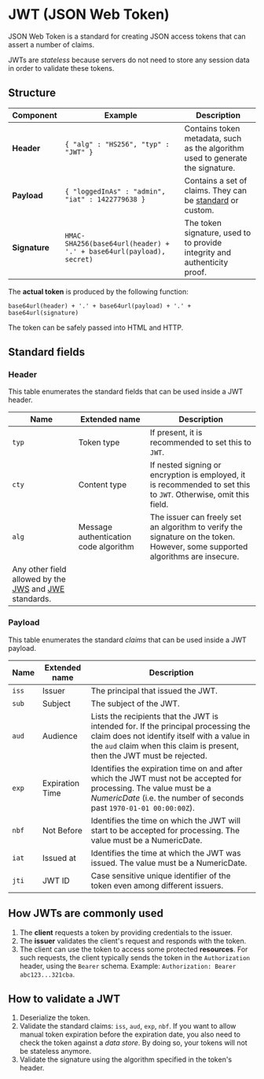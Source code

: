# JWT (JSON Web Token)

JSON Web Token is a standard for creating JSON access tokens that can assert a number of claims.

JWTs are *stateless* because servers do not need to store any session data in order to validate these tokens.

## Structure

|Component|Example|Description|
|-|-|-|
|**Header**|`{ "alg" : "HS256", "typ" : "JWT" }`| Contains token metadata, such as the algorithm used to generate the signature. |
|**Payload**|`{ "loggedInAs" : "admin", "iat" : 1422779638 }`| Contains a set of claims. They can be [standard](#standard-fields) or custom. |
|**Signature**|`HMAC-SHA256(base64url(header) + '.' + base64url(payload), secret)`| The token signature, used to to provide integrity and authenticity proof. |

The **actual token** is produced by the following function:

`base64url(header) + '.' + base64url(payload) + '.' + base64url(signature)`

The token can be safely passed into HTML and HTTP.

## Standard fields

### Header

This table enumerates the standard fields that can be used inside a JWT header.

|Name|Extended name|Description|
|-|-|-|
|`typ`|	Token type|	If present, it is recommended to set this to `JWT`. |
|`cty`|	Content type|	If nested signing or encryption is employed, it is recommended to set this to `JWT`. Otherwise, omit this field. |
|`alg`|	Message authentication code algorithm| The issuer can freely set an algorithm to verify the signature on the token. However, some supported algorithms are insecure. |
|Any other field allowed by the [JWS](https://tools.ietf.org/html/draft-ietf-jose-json-web-signature-41) and [JWE](https://tools.ietf.org/html/draft-ietf-jose-json-web-encryption-40) standards.|

### Payload

This table enumerates the standard *claims* that can be used inside a JWT payload.

|Name|Extended name|Description|
|-|-|-|
|`iss`|Issuer| The principal that issued the JWT. |
|`sub`|	Subject|	The subject of the JWT.|
|`aud`|	Audience|	Lists the recipients that the JWT is intended for. If the principal processing the claim does not identify itself with a value in the `aud` claim when this claim is present, then the JWT must be rejected.|
|`exp`|	Expiration Time|	Identifies the expiration time on and after which the JWT must not be accepted for processing. The value must be a *NumericDate* (i.e. the number of seconds past `1970-01-01 00:00:00Z`).|
|`nbf`|	Not Before|	Identifies the time on which the JWT will start to be accepted for processing. The value must be a NumericDate.|
|`iat`|	Issued at|	Identifies the time at which the JWT was issued. The value must be a NumericDate.|
|`jti`|	JWT ID|	Case sensitive unique identifier of the token even among different issuers.|

## How JWTs are commonly used

1. The **client** requests a token by providing credentials to the issuer.
2. The **issuer** validates the client's request and responds with the token.
3. The client can use the token to access some protected **resources**. For such requests, the client typically sends the token in the `Authorization` header, using the `Bearer` schema. Example: `Authorization: Bearer abc123...321cba`.

## How to validate a JWT

1. Deserialize the token.
2. Validate the standard claims: `iss`, `aud`, `exp`, `nbf`. If you want to allow manual token expiration before the expiration date, you also need to check the token against a *data store*. By doing so, your tokens will not be stateless anymore.
3. Validate the signature using the algorithm specified in the token's header.